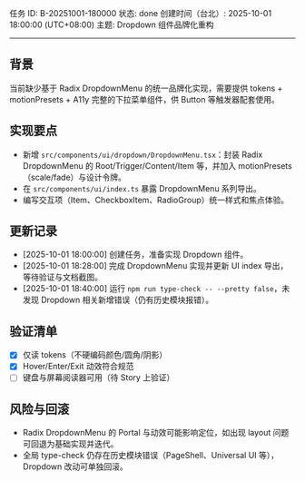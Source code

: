 任务 ID: B-20251001-180000
状态: done
创建时间（台北）: 2025-10-01 18:00:00 (UTC+08:00)
主题: Dropdown 组件品牌化重构

---

## 背景
当前缺少基于 Radix DropdownMenu 的统一品牌化实现，需要提供 tokens + motionPresets + A11y 完整的下拉菜单组件，供 Button 等触发器配套使用。

## 实现要点
- 新增 `src/components/ui/dropdown/DropdownMenu.tsx`：封装 Radix DropdownMenu 的 Root/Trigger/Content/Item 等，并加入 motionPresets（scale/fade）与设计令牌。
- 在 `src/components/ui/index.ts` 暴露 DropdownMenu 系列导出。
- 编写交互项（Item、CheckboxItem、RadioGroup）统一样式和焦点体验。

## 更新记录
- [2025-10-01 18:00:00] 创建任务，准备实现 Dropdown 组件。
- [2025-10-01 18:28:00] 完成 DropdownMenu 实现并更新 UI index 导出，等待验证与文档截图。
- [2025-10-01 18:40:00] 运行 `npm run type-check -- --pretty false`，未发现 Dropdown 相关新增错误（仍有历史模块报错）。

## 验证清单
- [x] 仅读 tokens（不硬编码颜色/圆角/阴影）
- [x] Hover/Enter/Exit 动效符合规范
- [ ] 键盘与屏幕阅读器可用（待 Story 上验证）

## 风险与回滚
- Radix DropdownMenu 的 Portal 与动效可能影响定位，如出现 layout 问题可回退为基础实现并迭代。
- 全局 type-check 仍存在历史模块错误（PageShell、Universal UI 等），Dropdown 改动可单独回滚。
